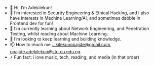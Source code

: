 - 👋 Hi, I’m Adekilekun!
- 👀 I’m interested in Security Engineering & Ethical Hacking, and I also have interests in Machine Learning/AI, and sometimes dabble in Frontend dev for fun!
- 🌱 I’m currently learning about Network Engineering, and Penetration Testing, whilst reading about Machine Learning.
- 💞️ I’m looking to keep learning and building knowledge.
- 📫 How to reach me ...kilekunonajide@gmail.com, onajide.adekilekun@stu.cu.edu.ng. 
- ⚡ Fun fact: i love music, tech, reading, and media (in that order)
